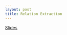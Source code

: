 ```yaml
---
layout: post
title: Relation Extraction
---
```

[Slides](https://docs.google.com/presentation/d/1ebrGWw34frYbVRVFwkBnfbCph2QPt-zEXfSP4kiCEt8/edit#slide=id.g288822d4d8_0_102)
